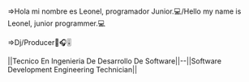 =>Hola mi nombre es Leonel, programador Junior.💻/Hello my name is Leonel, junior programmer.💻

=>Dj/Producer🎤🎧🎚

||Tecnico En Ingenieria De Desarrollo De Software||--||Software Development Engineering Technician||
